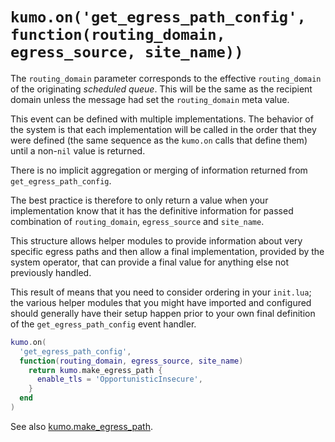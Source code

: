 # `kumo.on('get_egress_path_config', function(routing_domain, egress_source, site_name))`

The `routing_domain` parameter corresponds to the effective `routing_domain` of
the originating *scheduled queue*.  This will be the same as the recipient
domain unless the message had set the `routing_domain` meta value.

This event can be defined with multiple implementations. The behavior of the
system is that each implementation will be called in the order that they
were defined (the same sequence as the `kumo.on` calls that define them)
until a non-`nil` value is returned.

There is no implicit aggregation or merging of information returned from
`get_egress_path_config`.

The best practice is therefore to only return a value when your implementation
know that it has the definitive information for passed combination of
`routing_domain`, `egress_source` and `site_name`.

This structure allows helper modules to provide information about very specific
egress paths and then allow a final implementation, provided by the system
operator, that can provide a final value for anything else not previously
handled.

This result of means that you need to consider ordering in your `init.lua`; the
various helper modules that you might have imported and configured should
generally have their setup happen prior to your own final definition of the
`get_egress_path_config` event handler.

```lua
kumo.on(
  'get_egress_path_config',
  function(routing_domain, egress_source, site_name)
    return kumo.make_egress_path {
      enable_tls = 'OpportunisticInsecure',
    }
  end
)
```

See also [kumo.make_egress_path](../kumo/make_egress_path/index.md).
